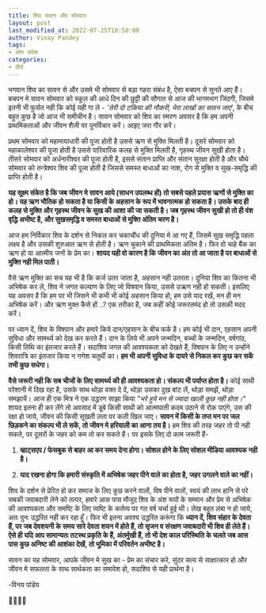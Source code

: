 ```yaml
---
title: शिव सावन और सोमवार
layout: post
last_modified_at: 2022-07-25T10:58:00
author: Vinay Pandey
tags:
- सोम संदेश
categories:
- दीर्घ
---
```

भगवान शिव का सावन से और उसमे भी सोमवार से बड़ा गहरा संबंध है, ऐसा बचपन से सुनते आए हैं। बचपन मे सावन सोमवार को स्कूल की आधे दिन की छुट्टी की सौगात से आज की भागमभाग जिंदगी, जिसमे इतनी भी फुर्सत नही कि कोई यही गा ले - *'तेरी दो टकिया की नौकरी, मेरा लाखों का सावन जाए*', के बीच बहुत कुछ है जो आज भी समीचीन है। सावन सोमवार को शिव का स्मरण अवसर है कि हम अपनी प्राथमिकताओं और जीवन शैली पर पुनर्विचार करें। 
आइए जरा गौर करें।

प्रथम सोमवार को महामायाधारी की पूजा होती है उससे ऋण से मुक्ति मिलती है। दूसरे सोमवार को  महाकालेश्वर की पूजा होती है उससे पारिवारिक कलह से मुक्ति मिलती है, गृहस्थ जीवन सुखी होता है। तीसरे सोमवार को अर्धनारीश्वर की पूजा होती है, इससे संतान प्राप्ति और संतान सुरक्षा होती है और चौथे सोमवार को तन्त्रेश्वर शिव की पूजा होती है जिससे समस्त बाधाओं का नाश, रोग से मुक्ति व सुख-समृद्धि की प्राप्ति होती है।

**यह सूक्ष्म संकेत है कि जब जीवन मे सावन आये (साधन उपलब्ध हों) तो सबसे पहले प्रयास ऋणों से मुक्ति का हो। यह ऋण भौतिक हो सकता है या किसी के अहसान के रूप में भावनात्मक हो सकता है। उसके बाद ही कलह से मुक्ति और गृहस्थ जीवन के सुख की आशा की जा सकती है। जब गृहस्थ जीवन सुखी हो तो ही वंश वृद्धि अभीष्ट है, और सुखसमृद्धि व समस्त बाधाओं से मुक्ति अंतिम चरण है।**

आज हम निर्विकार शिव के दर्शन से निकल कर चकाचौंध की दुनिया मे आ गए हैं, जिसमें सुख समृद्धि  पहला लक्ष्य है और उसकी शुरुआत  ऋण से होती है। ऋण चुकाने की प्राथमिकता अंतिम है। फिर वो चाहे बैंक का ऋण हो या आत्मीय जनों के प्रेम का। **शायद यही वो कारण है कि जीवन का अंत तो आ जाता है पर बाधाओं से मुक्ति नही मिल पाती।**
 

वैसे ऋण मुक्ति का सच यह भी है कि कर्ज उतर जाता है, अहसान नही उतरता। दुनिया शिव का कितना भी अभिषेक कर ले, शिव ने जगत कल्याण के लिए जो विषपान किया, उससे उऋण नही हो सकती। इसलिए यह अवसर है कि हम पर भी जिसने भी कभी भी कोई अहसान किया हो, हम उसे याद रखें, मन ही मन अभिषेक करें। और ऋण मुक्त कैसे हों ..? एक तरीका है, जब कहीं कोई जरूरतमंद हो तो उसकी मदद करें। 

पर ध्यान दें, शिव के विषपान और हमारे किये दान/एहसान के बीच फर्क है। हम कोई भी दान, एहसान अपनी सुविधा और सामर्थ्य को देख कर करते हैं। दान के लिये भी अपने जन्मदिन, बच्चों के जन्मदिन, वर्षगांठ, किसी तिथि  का इंतजार करते हैं। सदाशिव जगत की आवश्यकता को देखते हैं, विषपान के लिए न उन्होंने शिवरात्रि का इंतजार किया न गणेश चतुर्थी का। **हम भी अपनी सुविधा के दायरे से निकल कर कुछ कर सकें तभी कुछ सधेगा।**

**वैसे जरूरी नही कि सब चीजों के लिए सामर्थ्य की ही आवश्यकता हो। संकल्प भी पर्याप्त होता है।** कोई साथी परेशानी में दिख रहा है, उसके साथ थोड़ा वक्त दे दें, थोड़ा उसका दुख बांट लें, थोड़ा समझें, थोड़ा समझायें। आज ही एक मित्र ने एक उद्धरण साझा किया *"भरे हुये मन से ज्यादा खाली कुछ नही होता।"* शायद इतना ही कर लेंगे तो अवसाद में डूबे किसी साथी को आत्मघाती कदम उठाने से रोक पाएंगे, उस की रक्षा हो जाये, जीवन की किसी सूखती लता पर कली खिल जाए। **सावन में किसी के तप्त मन पर जल छिड़कने का संकल्प भी ले सकें, तो जीवन मे हरियाली का आना तय है।** हम शिव की तरह जहर तो पी नही सकते, पर दूसरों के जहर को कम तो कर सकते हैं। पर इसके लिए दो काम जरूरी हैं- 

1. **व्हाट्सएप / फेसबुक से बाहर आ कर समय देना होगा। सोशल होने के लिए सोशल मीडिया आवश्यक नही है।**

2. **याद रखना होगा कि हमारी संस्कृति में अभिषेक जहर पीने वाले का होता है, जहर उगलने वाले का नहीं।**

शिव के दर्शन से प्रेरित हो कर  समाज के लिए कुछ करने वालों, विष पीने वालों, स्वयं की लाभ हानि से परे सबकी जवाबदारी लेने को तत्पर, हमारे आस पास मौजूद शिव के अंश रूपों के सम्मान और प्रेम से अभिषेक की आवश्यकता और समष्टि के लिए व्यष्टि के कर्तव्य पर गत वर्ष चर्चा हुई थी। लेख बहुत लंबा न हो जाये, अतः पुनः उद्धरित नही कर रहा हूँ। फिर भी इतना अवश्य उद्धरित करूंगा कि **ध्यान दें, शिव संहार के देवता हैं, पर जब देवशयनी के समय सारे देवता शयन में होते हैं, तो सृजन व संरक्षण जवाबदारी भी शिव ही लेते हैं। ऐसे ही यदि आप सामान्यतः तटस्थ प्रकृति के हैं, अंतर्मुखी हैं, तो भी देश काल परिस्थिति के चलते जब आस पास कुछ अनिष्ट की आशंका देखें, तो भूमिका में परिवर्तन अभीष्ट है।**

सावन का यह सोमवार, आपके जीवन मे सुख का - प्रेम का संचार करे, सुंदर सत्य से साक्षात्कार हो और जीवन मे सफलता के साथ सार्थकता का समावेश हो, सदाशिव से यही प्रार्थना है।

-विनय पांडेय

🙏🌷🌷🙏


